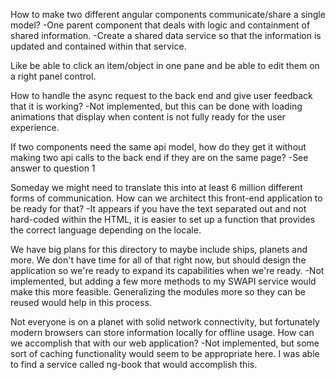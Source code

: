 How to make two different angular components communicate/share a single model?
-One parent component that deals with logic and containment of shared information.
-Create a shared data service so that the information is updated and contained within that service.

Like be able to click an item/object in one pane and be able to edit them on a right panel control.

How to handle the async request to the back end and give user feedback that it is working?
-Not implemented, but this can be done with loading animations that display when content is not fully ready for the user experience.

If two components need the same api model, how do they get it without making two api calls to the back end if they are on the same page?
-See answer to question 1



Someday we might need to translate this into at least 6 million different forms of communication. How can we architect this front-end application to be ready for that?
-It appears if you have the text separated out and not hard-coded within the HTML, it is easier to set up a function that provides the correct language depending on the locale.

We have big plans for this directory to maybe include ships, planets and more. We don't have time for all of that right now, but should design the application so we're ready to expand its capabilities when we're ready.
-Not implemented, but adding a few more methods to my SWAPI service would make this more feasible. Generalizing the modules more so they can be reused would help in this process.

Not everyone is on a planet with solid network connectivity, but fortunately modern browsers can store information locally for offline usage. How can we accomplish that with our web application?
-Not implemented, but some sort of caching functionality would seem to be appropriate here. I was able to find a service called ng-book that would accomplish this.
